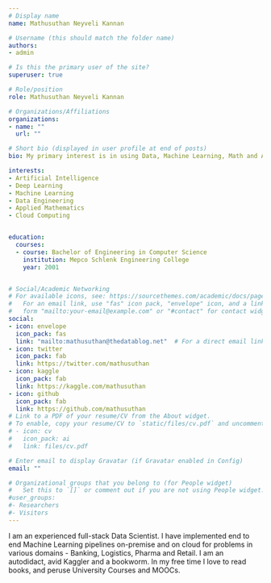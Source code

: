 ```yaml
---
# Display name
name: Mathusuthan Neyveli Kannan

# Username (this should match the folder name)
authors:
- admin

# Is this the primary user of the site?
superuser: true

# Role/position
role: Mathusuthan Neyveli Kannan

# Organizations/Affiliations
organizations:
- name: ""
  url: ""

# Short bio (displayed in user profile at end of posts)
bio: My primary interest is in using Data, Machine Learning, Math and Algorithms to solve business problems.

interests:
- Artificial Intelligence
- Deep Learning
- Machine Learning
- Data Engineering
- Applied Mathematics
- Cloud Computing


education:
  courses:
  - course: Bachelor of Engineering in Computer Science
    institution: Mepco Schlenk Engineering College
    year: 2001


# Social/Academic Networking
# For available icons, see: https://sourcethemes.com/academic/docs/page-builder/#icons
#   For an email link, use "fas" icon pack, "envelope" icon, and a link in the
#   form "mailto:your-email@example.com" or "#contact" for contact widget.
social:
- icon: envelope
  icon_pack: fas
  link: "mailto:mathusuthan@thedatablog.net"  # For a direct email link, use "mailto:test@example.org".
- icon: twitter
  icon_pack: fab
  link: https://twitter.com/mathusuthan
- icon: kaggle
  icon_pack: fab
  link: https://kaggle.com/mathusuthan
- icon: github
  icon_pack: fab
  link: https://github.com/mathusuthan
# Link to a PDF of your resume/CV from the About widget.
# To enable, copy your resume/CV to `static/files/cv.pdf` and uncomment the lines below.
# - icon: cv
#   icon_pack: ai
#   link: files/cv.pdf

# Enter email to display Gravatar (if Gravatar enabled in Config)
email: ""

# Organizational groups that you belong to (for People widget)
#   Set this to `[]` or comment out if you are not using People widget.
#user_groups:
#- Researchers
#- Visitors
---
```


I am an experienced full-stack Data Scientist. I have implemented end to end Machine Learning pipelines on-premise and on cloud for problems in various domains - Banking, Logistics, Pharma and Retail. I am an autodidact, avid Kaggler and a bookworm. In my free time I love to read books, and peruse University Courses and MOOCs.
